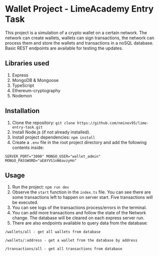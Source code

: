 # Wallet Project - LimeAcademy Entry Task

This project is a simulation of a crypto wallet on a certain network. The network can create wallets, wallets can sign transactions, the network can process them and store the wallets and transactions in a noSQL database. Basic REST endpoints are available for testing the updates.

## Libraries used

1. Express
2. MongoDB & Mongoose
3. TypeScript
4. Ethereum-cryptography
5. Nodemon

## Installation

1. Clone the repository: `git clone https://github.com/nminev95/lime-entry-task.git`
2. Install Node.js (if not already installed).
3. Install project dependencies: `npm install`
4. Create a `.env` file in the root project directory and add the following contents inside:

`SERVER_PORT="3000"
MONGO_USER="wallet_admin"
MONGO_PASSWORD="aEAYVS1nN6avzyHn"`

## Usage

1. Run the project: `npm run dev`
2. Observe the `start` function in the `index.ts` file. You can see there are some transactions left to happen on server start. Five transactions will be executed.
3. You can see logs of the transactions process/errors in the terminal.
4. You can add more transactions and follow the state of the Network change. The database will be cleared on each express server run.
5. There are also endpoints available to query data from the database:

`/wallets/all - get all wallets from database`

`/wallets/:address - get a wallet from the database by address`

`/transactions/all - get all transactions from database`
